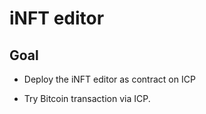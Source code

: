 # iNFT editor

## Goal

- Deploy the iNFT editor as contract on ICP

- Try Bitcoin transaction via ICP.

